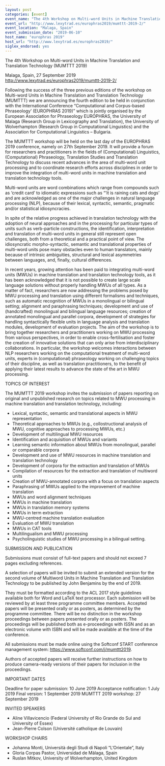 ```yaml
---
layout: post
categories: [event]
event_name: "The 4th Workshop on Multi-word Units in Machine Translation and Translation Technology (MUMTTT 2019)"
event_url: "http://www.lexytrad.es/europhras2019/mumttt-2019-2/"
event_location: "Malaga, Spain"
event_submission_date: "2019-06-10"
host_name: "europhras 2019"
host_url: "http://www.lexytrad.es/europhras2019/"
siglex_endorsed: yes
---
```

The 4th Workshop on Multi-word Units in Machine Translation and Translation Technology (MUMTTT 2019)

Malaga, Spain, 27 September 2019  
<http://www.lexytrad.es/europhras2019/mumttt-2019-2/>  

Following the success of the three previous editions of the workshop on Multi-word Units in Machine Translation and Translation Technology (MUMTTT) we are announcing the fourth edition to be held in conjunction with the International Conference “Computational and Corpus-based Phraseology’ (EUROPHRAS 2019)” which is jointly organised by the European Association for Phraseology EUROPHRAS, the University of Malaga (Research Group in Lexicography and Translation), the University of Wolverhampton (Research Group in Computational Linguistics) and the Association for Computational Linguistics – Bulgaria.

The MUMTTT workshop will be held on the last day of the EUROPHRAS 2019 conference, namely on  27th  September 2019. It will provide a forum for researchers and practitioners in the  fields of (Computational) Linguistics, (Computational) Phraseology, Translation Studies and Translation Technology to discuss recent advances in the area of multi-word unit processing and to coordinate research efforts across disciplines in order to improve the integration of multi-word units in machine translation and translation technology tools.

Multi-word units are word combinations which range from compounds such as ‘credit card’ to idiomatic expressions such as “’it is raining cats and dogs’ and are acknowledged as one of the major challenges in natural language processing (NLP), because of their lexical, syntactic, semantic, pragmatic and/or statistical idiosyncracies.

In spite of the relative progress achieved in translation technology with the adoption of neural approaches and in the processing for particular types of units such as verb-particle constructions, the identification, interpretation and translation of multi-word units in general still represent open challenges, both from a theoretical and a practical point of view. The idiosyncratic morpho-syntactic, semantic and translational properties of multi-word units pose many obstacles even to human translators, mainly because of intrinsic ambiguities, structural and lexical asymmetries between languages, and, finally, cultural differences.

In recent years, growing attention has been paid to integrating multi-word units (MWUs) in machine translation and translation technology tools, as it has been acknowledged that it is not possible to create large scale language solutions without properly handling MWUs of all types. As a matter of fact, researchers are now addressing the problems posed by MWU processing and translation using different formalisms and techniques, such as automatic recognition of MWUs in a monolingual or bilingual setting; alignment and paraphrasing techniques; development and use of (handcrafted) monolingual and bilingual language resources; creation of annotated monolingual and parallel corpora, development of strategies for handling syntactically flexible units in language analysis and translation modules, development of evaluation projects. The aim of the workshop is to bring together researchers and practitioners working on MWU processing from various perspectives, in order to enable cross-fertilisation and foster the creation of innovative solutions that can only arise from interdisciplinary collaborations. In particular, the workshop welcomes interactions between NLP researchers working on the computational treatment of multi-word units, experts in (computational) phraseology working on challenging topics of their discipline, as well as translation practitioners, to the benefit of applying their latest results to advance the state of the art in MWU processing.

TOPICS OF INTEREST

The MUMTTT 2019 workshop invites the submission of papers reporting on original and unpublished research on topics related to MWU processing in machine translation and translation technology, including:
 * Lexical, syntactic, semantic and translational aspects in MWU representation
 * Theoretical approaches to MWUs (e.g., collostructional analysis of MWU, cognitive approaches to processing MWUs, etc.)
 * Development of multilingual MWU resources
 * Identification and acquisition of MWUs and variants
 * Learning semantic information about MWUs from monolingual, parallel or comparable corpora
 * Development and use of MWU resources in machine translation and translation technology
 * Development of corpora for the extraction and translation of MWUs
 * Compilation of resources for the extraction and translation of multiword units
 * Creation of MWU-annotated corpora with a focus on translation aspects
 * Paraphrasing of MWUs applied to the improvement of machine translation
 * MWUs and word alignment techniques
 * MWUs in machine translation
 * MWUs in translation memory systems
 * MWUs in term extraction
 * MWU-centred machine translation evaluation
 * Evaluation of MWU translation
 * MWUs in CAT tools
 * Multilingualism and MWU processing
 * Psycholinguistic studies of MWU processing in a bilingual setting.

SUBMISSION AND PUBLICATION

Submissions must consist of full-text papers and should not exceed 7 pages excluding references.

A selection of papers will be invited to submit an extended version for the second volume of Multiword Units in Machine Translation and Translation Technology to be published by John Benjamins by the end of 2019.

They must be formatted according to the ACL 2017 style guidelines available both for Word and LaTeX text processor. Each submission will be reviewed by at least three programme committee members. Accepted papers will be presented orally or as posters, as determined by the programme committee. There will be no distinction in the workshop proceedings between papers presented orally or as posters. The proceedings will be published both as e-proceedings with ISSN and as an electronic volume with ISBN and will be made available at the time of the conference. 

All submissions must be made online using the Softconf START conference management system:   https://www.softconf.com/j/mumttt2019.

Authors of accepted papers will receive further instructions on how to produce camera-ready versions of their papers for inclusion in the proceedings.

IMPORTANT DATES

Deadline for paper submission: 10 June 2019
Acceptance notification: 1 July 2019
Final version: 1 September 2019
MUMTTT 2019 workshop: 27  September  2019

INVITED SPEAKERS
 * Aline Villavicencio (Federal University of Rio Grande do Sul and University of Essex)
 * Jean-Pierre Colson (Université catholique de Louvain)

WORKSHOP CHAIRS
 * Johanna Monti, Università degli Studi di Napoli “L’Orientale”, Italy
 * Gloria Corpas Pastor, Universidad de Màlaga, Spain
 * Ruslan Mitkov, University of Wolverhampton, United Kingdom

